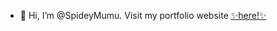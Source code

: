 - 👋 Hi, I’m @SpideyMumu. Visit my portfolio website [✨here!✨](https://spideymumu.github.io/)


<!---
SpideyMumu/SpideyMumu is a ✨ special ✨ repository because its `README.md` (this file) appears on your GitHub profile.
You can click the Preview link to take a look at your changes.
--->
